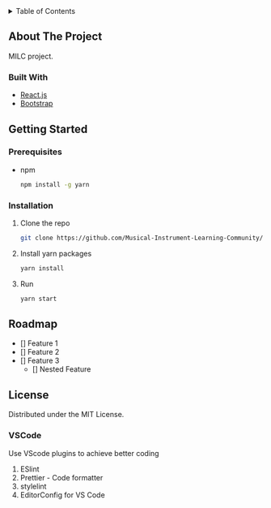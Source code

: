 <!-- TABLE OF CONTENTS -->
<details>
  <summary>Table of Contents</summary>
  <ol>
    <li>
      <a href="#about-the-project">About The Project</a>
      <ul>
        <li><a href="#built-with">Built With</a></li>
      </ul>
    </li>
    <li>
      <a href="#getting-started">Getting Started</a>
      <ul>
        <li><a href="#prerequisites">Prerequisites</a></li>
        <li><a href="#installation">Installation</a></li>
      </ul>
    </li>
    <li><a href="#roadmap">Roadmap</a></li>
    <li><a href="#license">License</a></li>
  </ol>
</details>

<!-- ABOUT THE PROJECT -->

## About The Project

MILC project.

### Built With

- [React.js](https://reactjs.org/)
- [Bootstrap](https://getbootstrap.com)

<!-- GETTING STARTED -->

## Getting Started

### Prerequisites

- npm
  ```sh
  npm install -g yarn
  ```

### Installation

1. Clone the repo
   ```sh
   git clone https://github.com/Musical-Instrument-Learning-Community/milc-website.git
   ```
2. Install yarn packages
   ```sh
   yarn install
   ```
3. Run
   ```sh
   yarn start
   ```

<!-- ROADMAP -->

## Roadmap

- [] Feature 1
- [] Feature 2
- [] Feature 3
  - [] Nested Feature

<!-- LICENSE -->

## License

Distributed under the MIT License.

### VSCode

Use VScode plugins to achieve better coding

1. ESlint
2. Prettier - Code formatter
3. stylelint
4. EditorConfig for VS Code
